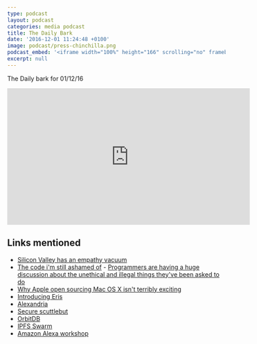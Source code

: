 ```yaml
---
type: podcast
layout: podcast
categories: media podcast
title: The Daily Bark
date: '2016-12-01 11:24:48 +0100'
image: podcast/press-chinchilla.png
podcast_embed: '<iframe width="100%" height="166" scrolling="no" frameborder="no" src="https://w.soundcloud.com/player/?url=https%3A//api.soundcloud.com/tracks/295678284&amp;color=ff5500&amp;auto_play=false&amp;hide_related=false&amp;show_comments=true&amp;show_user=true&amp;show_reposts=false"></iframe>'
excerpt: null
---
```


The Daily bark for 01/12/16

<iframe width="560" height="315" src="https://www.youtube.com/embed/ydXn_19q_WQ" frameborder="0" allowfullscreen=""></iframe>

## Links mentioned

- [Silicon Valley has an empathy vacuum](http://www.newyorker.com/business/currency/silicon-valley-has-an-empathy-vacuum)
- [The code i'm still ashamed of](https://medium.freecodecamp.com/the-code-im-still-ashamed-of-e4c021dff55e#.dfyregfl0) - [Programmers are having a huge discussion about the unethical and illegal things they've been asked to do](http://www.businessinsider.de/programmers-confess-unethical-illegal-tasks-asked-of-them-2016-11?r=US&IR=T)
- [Why Apple open sourcing Mac OS X isn't terribly exciting](http://www.techrepublic.com/article/why-apple-open-sourcing-mac-os-x-isnt-terribly-exciting/)
- [Introducing Eris](https://www.sitepoint.com/getting-into-blockchain-with-eris/)
- [Alexandria](http://www.alexandria.io/#creators-wanted)
- [Secure scuttlebut](https://github.com/ssbc/secure-scuttlebutt)
- [OrbitDB](https://github.com/haadcode/orbit-db)
- [IPFS Swarm](https://github.com/libp2p/js-libp2p-swarm)
- [Amazon Alexa workshop](http://ask.lizmyers.webfactional.com/)
